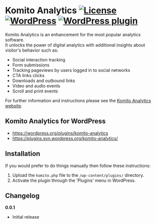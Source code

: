 # Komito Analytics [![License](http://img.shields.io/:license-apache-blue.svg)](http://www.apache.org/licenses/LICENSE-2.0.html) [![WordPress](https://img.shields.io/wordpress/v/komito-analytics.svg?maxAge=2592000)]() [![WordPress plugin](      https://img.shields.io/wordpress/plugin/v/komito-analytics.svg?maxAge=2592000)]()

Komito Analytics is an enhancement for the most popular analytics software.<br>
It unlocks the power of digital analytics with additional insights about visitor's behavior such as:

* Social interaction tracking
* Form submissions
* Tracking pageviews by users logged in to social networks
* CTA links clicks
* Downloads and outbound links
* Video and audio events
* Scroll and print events

For further information and instructions please see the [Komito Analytics website](https://komito.net).

## Komito Analytics for WordPress

* https://wordpress.org/plugins/komito-analytics
* https://plugins.svn.wordpress.org/komito-analytics/


## Installation

If you would prefer to do things manually then follow these instructions:

1. Upload the `komito.php` file to the `/wp-content/plugins/` directory.
1. Activate the plugin through the 'Plugins' menu in WordPress.

## Changelog

**0.0.1**
* Initial release
